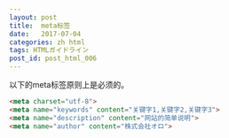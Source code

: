 ```yaml
---
layout: post
title:  meta标签
date:   2017-07-04
categories: zh html
tags: HTMLガイドライン
post_id: post_html_006
---
```

以下的meta标签原则上是必须的。

```html
<meta charset="utf-8">
<meta name="keywords" content="关键字1,关键字2,关键字3">
<meta name="description" content="网站的简单说明">
<meta name="author" content="株式会社オロ">
```

